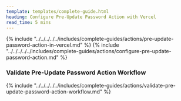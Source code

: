 ```yaml
---
template: templates/complete-guide.html
heading: Configure Pre-Update Password Action with Vercel
read_time: 5 mins
---
```


{% include "../../../../../includes/complete-guides/actions/pre-update-password-action-in-vercel.md" %}
{% include "../../../../../includes/complete-guides/actions/configure-pre-update-password-action.md" %}

### Validate Pre-Update Password Action Workflow

{% include "../../../../../includes/complete-guides/actions/validate-pre-update-password-action-workflow.md" %}
